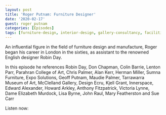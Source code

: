 ```yaml
---
layout: post
title: 'Roger Putnam: Furniture Designer'
date: '2020-02-17'
guest: roger_putnam
categories: [Episodes]
tags: [furniture-design, interior-design, gallery-consultancy, facilities-management]
---
```


An influential figure in the field of furniture design and manufacture, Roger
began his career in London in the sixties, as assistant to the renowned English
designer Robin Day. 

In this episode he references Robin Day, Don Chapman, Colin Barrie, Lenton Parr,
Parahran College of Art, Chris Palmer, Alan Kerr, Herman Miller, Sumna
Furniture, Expo Solutions, Geoff Putnam, Maudie Palmer, Tarrawarra Museum of
Art, McClelland Gallery, Design Ecru, Kjell Grant, Innerspace, Edward Alexander,
Howard Arkley, Anthony Fitzpatrick, Victoria Lynne, Dame Elizabeth Murdock, Lisa
Byrne, John Raul, Mary Featherston and Sue Carr

Listen now:
<div class="responsive-embed" style="padding-top: 8%;">
  <iframe src="about:blank" class="responsive-embed-item" height="50" frameborder="0" webkitallowfullscreen="true" mozallowfullscreen="true" allowfullscreen></iframe>
</div>
